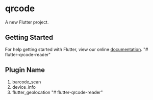 # qrcode

A new Flutter project.

## Getting Started

For help getting started with Flutter, view our online
[documentation](https://flutter.io/).
"# flutter-qrcode-reader" 

## Plugin Name
1. barcode_scan
2. device_info
3. flutter_geolocation
"# flutter-qrcode-reader" 
